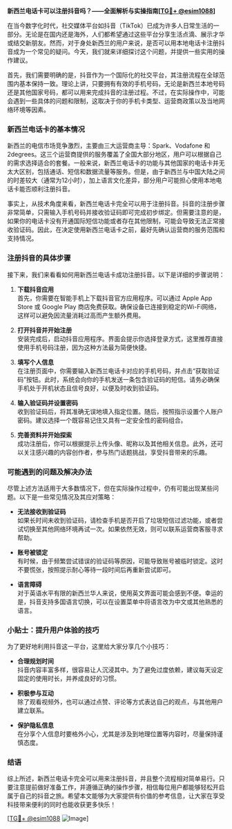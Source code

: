 **新西兰电话卡可以注册抖音吗？——全面解析与实操指南[[TG💪+ @esim1088](https://t.me/s/esim1088)]**

在当今数字化时代，社交媒体平台如抖音（TikTok）已成为许多人日常生活的一部分。无论是在国内还是海外，人们都希望通过这些平台分享生活点滴、展示才华或结交新朋友。然而，对于身处新西兰的用户来说，是否可以用本地电话卡注册抖音成为一个常见的疑问。今天，我们就来详细探讨这个问题，并提供一些实用的操作建议。

首先，我们需要明确的是，抖音作为一个国际化的社交平台，其注册流程在全球范围内基本保持一致。理论上讲，只要拥有有效的手机号码，无论是新西兰本地号码还是其他国家号码，都可以用来完成抖音的注册过程。不过，在实际操作中，可能会遇到一些具体的问题和限制，这取决于你的手机卡类型、运营商政策以及当地网络环境等因素。

### 新西兰电话卡的基本情况

新西兰的电信市场竞争激烈，主要由三大运营商主导：Spark、Vodafone 和 2degrees。这三个运营商提供的服务覆盖了全国大部分地区，用户可以根据自己的需求选择适合的套餐。一般来说，新西兰电话卡的功能与其他国家的电话卡并无太大区别，包括通话、短信和数据流量等服务。但是，由于新西兰与中国大陆之间的时差较大（通常为12小时），加上语言文化差异，部分用户可能担心使用本地电话卡能否顺利注册抖音。

事实上，从技术角度来看，新西兰电话卡完全可以用于注册抖音。抖音的注册步骤非常简单，只需输入手机号码并接收验证码即可完成初步绑定。但需要注意的是，如果你的电话卡没有开通国际短信功能或者存在其他限制，可能会导致无法正常接收验证码。因此，在决定使用新西兰电话卡之前，最好先确认运营商的服务范围和支持情况。

### 注册抖音的具体步骤

接下来，我们来看看如何用新西兰电话卡成功注册抖音。以下是详细的步骤说明：

1. **下载抖音应用**  
   首先，你需要在智能手机上下载抖音官方应用程序。可以通过 Apple App Store 或 Google Play 商店免费获取。确保设备已连接到稳定的Wi-Fi网络，这样可以避免因流量消耗过高而产生额外费用。

2. **打开抖音并开始注册**  
   安装完成后，启动抖音应用程序。界面会提示你选择登录方式，这里推荐直接使用手机号码注册，因为这种方法最为简便快捷。

3. **填写个人信息**  
   在注册页面中，你需要输入新西兰电话卡对应的手机号码，并点击“获取验证码”按钮。此时，系统会向你的手机发送一条包含验证码的短信。请务必确保手机处于开机状态且信号良好，以便及时收到验证码。

4. **输入验证码并设置密码**  
   收到验证码后，将其准确无误地填入指定位置。随后，按照指示设置个人账户密码。建议选择一个既容易记住又具有一定安全性的密码组合。

5. **完善资料并开始探索**  
   成功注册后，你可以根据提示上传头像、昵称以及其他相关信息。此外，还可以关注感兴趣的内容创作者，参与热门话题挑战，享受抖音带来的乐趣。

### 可能遇到的问题及解决办法

尽管上述方法适用于大多数情况下，但在实际操作过程中，仍有可能出现某些问题。以下是一些常见情况及其应对策略：

- **无法接收到验证码**  
   如果长时间未收到验证码，请检查手机是否开启了垃圾短信过滤功能，或者尝试切换至其他网络环境再试一次。如果依然无效，则可以联系运营商客服寻求帮助。

- **账号被锁定**  
   有时候，由于频繁尝试错误的验证码等原因，可能导致账号被临时锁定。这时不要慌张，按照提示耐心等待一段时间后再重新尝试即可。

- **语言障碍**  
   对于英语水平有限的新西兰华人来说，使用英文界面可能会感到不便。幸运的是，抖音支持多国语言切换，可以在设置菜单中将语言改为中文或其他熟悉的语言。

### 小贴士：提升用户体验的技巧

为了更好地利用抖音这一平台，这里给大家分享几个小技巧：

- **合理规划时间**  
   抖音内容丰富多样，很容易让人沉浸其中。为了避免过度依赖，建议每天设定固定的使用时长，并养成良好的习惯。

- **积极参与互动**  
   除了观看视频外，也可以通过点赞、评论等方式表达自己的观点，与其他用户建立联系。

- **保护隐私信息**  
   在分享个人信息时要格外小心，尤其是涉及到地理位置等内容时，尽量保持谨慎态度。

### 结语

综上所述，新西兰电话卡完全可以用来注册抖音，并且整个流程相对简单易行。只要注意提前做好准备工作，并遵循正确的操作步骤，相信每位用户都能够轻松开启属于自己的抖音之旅。希望本文能够为大家提供有价值的参考信息，让大家在享受科技带来便利的同时也能收获更多快乐！

[[TG💪+ @esim1088](https://t.me/s/esim1088) ![Image](https://i.postimg.cc/4NQfJmqS/Snipaste-2025-05-13-00-14-12.png)]